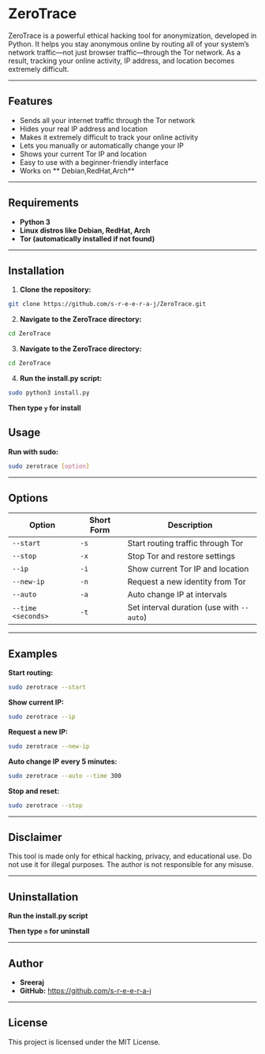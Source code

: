 # ZeroTrace

ZeroTrace is a powerful ethical hacking tool for anonymization, developed in Python. It helps you stay anonymous online by routing all of your system’s network traffic—not just browser traffic—through the Tor network. As a result, tracking your online activity, IP address, and location becomes extremely difficult.

---

## Features

- Sends all your internet traffic through the Tor network
- Hides your real IP address and location
- Makes it extremely difficult to track your online activity
- Lets you manually or automatically change your IP
- Shows your current Tor IP and location
- Easy to use with a beginner-friendly interface
- Works on  ** Debian,RedHat,Arch** 

---

## Requirements
- **Python 3**
- **Linux distros like Debian, RedHat, Arch** 
- **Tor (automatically installed if not found)**

---

## Installation

1. **Clone the repository:**
```bash
git clone https://github.com/s-r-e-e-r-a-j/ZeroTrace.git
```
2. **Navigate to the ZeroTrace directory:**
```bash
cd ZeroTrace
```
3. **Navigate to the ZeroTrace directory:**
```bash
cd ZeroTrace
```
4. **Run the install.py script:**
```bash
sudo python3 install.py
```
**Then type `y` for install**

## Usage

**Run with sudo:**
```bash
sudo zerotrace [option]
```
---

## Options

| Option             | Short Form | Description                                   |
|--------------------|------------|-----------------------------------------------|
| `--start`          | `-s`       | Start routing traffic through Tor             |
| `--stop`           | `-x`       | Stop Tor and restore settings                 |
| `--ip`             | `-i`       | Show current Tor IP and location              |
| `--new-ip`         | `-n`       | Request a new identity from Tor               |
| `--auto`           | `-a`       | Auto change IP at intervals                   |
| `--time <seconds>` | `-t`       | Set interval duration (use with `--auto`)     |

---

## Examples
**Start routing:**

```bash
sudo zerotrace --start
```

**Show current IP:**

```bash
sudo zerotrace --ip
```
**Request a new IP:**

```bash
sudo zerotrace --new-ip
```

**Auto change IP every 5 minutes:**

```bash
sudo zerotrace --auto --time 300
```

**Stop and reset:**

```bash
sudo zerotrace --stop
```
---

## Disclaimer
This tool is made only for ethical hacking, privacy, and educational use. Do not use it for illegal purposes. The author is not responsible for any misuse.

---

## Uninstallation

**Run the install.py script**

**Then type `n` for uninstall**

---

## Author
- **Sreeraj**
- **GitHub:** https://github.com/s-r-e-e-r-a-j 

--- 

## License
This project is licensed under the MIT License.
